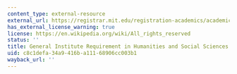 ```yaml
---
content_type: external-resource
external_url: https://registrar.mit.edu/registration-academics/academic-requirements/hass-requirement
has_external_license_warning: true
license: https://en.wikipedia.org/wiki/All_rights_reserved
status: ''
title: General Institute Requirement in Humanities and Social Sciences (GIR HASS)
uid: c8c1defa-34a9-416b-a111-68906cc003b1
wayback_url: ''
---
```

